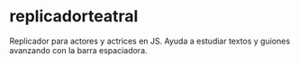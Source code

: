 # replicadorteatral
Replicador para actores y actrices en JS. Ayuda a estudiar textos y guiones avanzando con la barra espaciadora.
